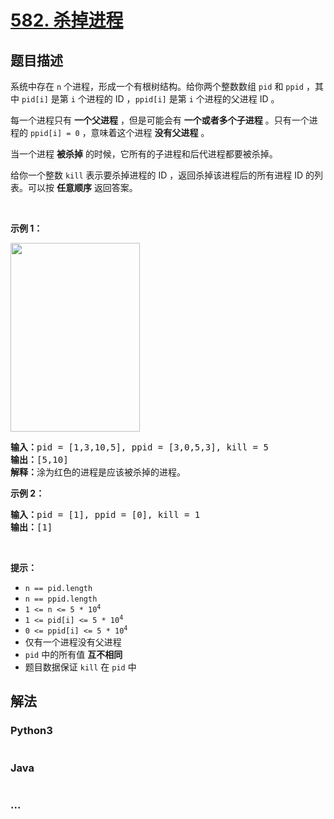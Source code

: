 # [582. 杀掉进程](https://leetcode-cn.com/problems/kill-process)



## 题目描述

<!-- 这里写题目描述 -->

<p>系统中存在 <code>n</code> 个进程，形成一个有根树结构。给你两个整数数组 <code>pid</code> 和 <code>ppid</code> ，其中 <code>pid[i]</code> 是第 <code>i</code> 个进程的 ID ，<code>ppid[i]</code> 是第 <code>i</code> 个进程的父进程 ID 。</p>

<p>每一个进程只有 <strong>一个父进程</strong> ，但是可能会有 <strong>一个或者多个子进程</strong> 。只有一个进程的 <code>ppid[i] = 0</code> ，意味着这个进程 <strong>没有父进程</strong> 。</p>

<p>当一个进程 <strong>被杀掉</strong> 的时候，它所有的子进程和后代进程都要被杀掉。</p>

<p>给你一个整数 <code>kill</code> 表示要杀掉​​进程的 ID ，返回杀掉该进程后的所有进程 ID 的列表。可以按 <strong>任意顺序</strong> 返回答案。</p>
 

<p><strong>示例 1：</strong></p>
<img alt="" src="https://assets.leetcode.com/uploads/2021/02/24/ptree.jpg" style="width: 207px; height: 302px;" />
<pre>
<strong>输入：</strong>pid = [1,3,10,5], ppid = [3,0,5,3], kill = 5
<strong>输出：</strong>[5,10]
<strong>解释：</strong>涂为红色的进程是应该被杀掉的进程。
</pre>

<p><strong>示例 2：</strong></p>

<pre>
<strong>输入：</strong>pid = [1], ppid = [0], kill = 1
<strong>输出：</strong>[1]
</pre>

<p> </p>

<p><strong>提示：</strong></p>

<ul>
	<li><code>n == pid.length</code></li>
	<li><code>n == ppid.length</code></li>
	<li><code>1 <= n <= 5 * 10<sup>4</sup></code></li>
	<li><code>1 <= pid[i] <= 5 * 10<sup>4</sup></code></li>
	<li><code>0 <= ppid[i] <= 5 * 10<sup>4</sup></code></li>
	<li>仅有一个进程没有父进程</li>
	<li><code>pid</code> 中的所有值 <strong>互不相同</strong></li>
	<li>题目数据保证 <code>kill</code> 在 <code>pid</code> 中</li>
</ul>


## 解法

<!-- 这里可写通用的实现逻辑 -->

<!-- tabs:start -->

### **Python3**

<!-- 这里可写当前语言的特殊实现逻辑 -->

```python

```

### **Java**

<!-- 这里可写当前语言的特殊实现逻辑 -->

```java

```

### **...**

```

```

<!-- tabs:end -->
